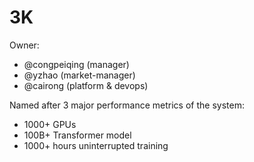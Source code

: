# 3K

Owner:
* @congpeiqing (manager)
* @yzhao (market-manager)
* @cairong (platform & devops)

Named after 3 major performance metrics of the system:
* 1000+ GPUs
* 100B+ Transformer model
* 1000+ hours uninterrupted training
